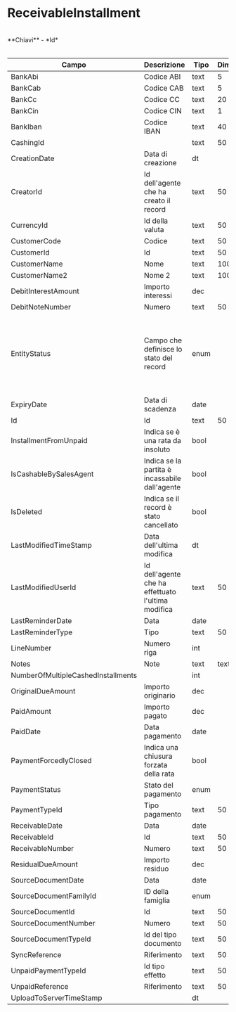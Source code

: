 # ReceivableInstallment

<br>
**Chiavi**
- *Id*
<br><br>

| Campo | Descrizione | Tipo | Dimensione | Note |
| --- | --- | --- | --- | --- |
| BankAbi | Codice ABI | text | 5 |  |
| BankCab | Codice CAB | text | 5 |  |
| BankCc | Codice CC | text | 20 |  |
| BankCin | Codice CIN | text | 1 |  |
| BankIban | Codice IBAN | text | 40 |  |
| CashingId |  | text | 50 |  |
| CreationDate | Data di creazione | dt |  |  |
| CreatorId | Id dell'agente che ha creato il record | text | 50 |  |
| CurrencyId | Id della valuta | text | 50 |  |
| CustomerCode | Codice | text | 50 |  |
| CustomerId | Id | text | 50 |  |
| CustomerName | Nome | text | 100 |  |
| CustomerName2 | Nome 2 | text | 100 |  |
| DebitInterestAmount | Importo interessi | dec |  |  |
| DebitNoteNumber | Numero | text | 50 |  |
| EntityStatus | Campo che definisce lo stato del record | enum |  | 0: ImportedFromErp, 1: ExportedToErp, 2: ImportedByErp, 3: ExportingToErp, 4: Deleted, 5: CommittingExportToErp, 6: ToExportToErp, 7: Editing, 8: UploadedToServer |
| ExpiryDate | Data di scadenza | date |  |  |
| Id | Id | text | 50 |  |
| InstallmentFromUnpaid | Indica se è una rata da insoluto | bool |  |  |
| IsCashableBySalesAgent | Indica se la partita è incassabile dall'agente | bool |  |  |
| IsDeleted | Indica se il record è stato cancellato | bool |  |  |
| LastModifiedTimeStamp | Data dell'ultima modifica | dt |  |  |
| LastModifiedUserId | Id dell'agente che ha effettuato l'ultima modifica | text | 50 |  |
| LastReminderDate | Data | date |  |  |
| LastReminderType | Tipo | text | 50 |  |
| LineNumber | Numero riga | int |  |  |
| Notes | Note | text | text |  |
| NumberOfMultipleCashedInstallments |  | int |  |  |
| OriginalDueAmount | Importo originario | dec |  |  |
| PaidAmount | Importo pagato | dec |  |  |
| PaidDate | Data pagamento | date |  |  |
| PaymentForcedlyClosed | Indica una chiusura forzata della rata | bool |  |  |
| PaymentStatus | Stato del pagamento | enum |  | 0: ToPay, 1: Paid, 2: Unpaid, 3: PaidOnKimo |
| PaymentTypeId | Tipo pagamento | text | 50 |  |
| ReceivableDate | Data | date |  |  |
| ReceivableId | Id | text | 50 |  |
| ReceivableNumber | Numero | text | 50 |  |
| ResidualDueAmount | Importo residuo | dec |  |  |
| SourceDocumentDate | Data | date |  |  |
| SourceDocumentFamilyId | ID della famiglia | enum |  |  |
| SourceDocumentId | Id | text | 50 |  |
| SourceDocumentNumber | Numero | text | 50 |  |
| SourceDocumentTypeId | Id del tipo documento | text | 50 |  |
| SyncReference | Riferimento | text | 50 |  |
| UnpaidPaymentTypeId | Id tipo effetto | text | 50 |  |
| UnpaidReference | Riferimento | text | 50 |  |
| UploadToServerTimeStamp |  | dt |  |  |

